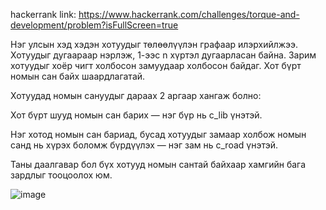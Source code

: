 hackerrank link: https://www.hackerrank.com/challenges/torque-and-development/problem?isFullScreen=true

Нэг улсын хэд хэдэн хотуудыг төлөөлүүлэн графаар илэрхийлжээ. Хотуудыг дугаараар нэрлэж, 1-ээс n хүртэл дугаарласан байна. Зарим хотуудыг хоёр чигт холбосон замуудаар холбосон байдаг. Хот бүрт номын сан байх шаардлагатай.

Хотуудад номын сануудыг дараах 2 аргаар хангаж болно:

Хот бүрт шууд номын сан барих — нэг бүр нь c_lib үнэтэй.

Нэг хотод номын сан бариад, бусад хотуудыг замаар холбож номын санд нь хүрэх боломж бүрдүүлэх — нэг зам нь c_road үнэтэй.

Таны даалгавар бол бүх хотууд номын сантай байхаар хамгийн бага зардлыг тооцоолох юм.

![image](https://github.com/user-attachments/assets/bde5123c-92a4-49db-b644-800e4484c6c4)
